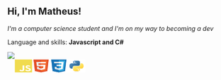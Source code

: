 ## Hi, I'm Matheus!

*I'm a computer science student and I'm on my way to becoming a dev*

Language and skills: **Javascript and C#**

<div align="center">
  <a href="https://github.com/MatheusBraga1">
  <img align="left" height="180em" src="https://github-readme-stats.vercel.app/api?username=MatheusBraga1&show_icons=true&theme=dark&include_all_commits=true&count_private=true"/>
</div>
<div style="display: inline_block"><br>
  <img align="left" alt="Braga-Js" height="30" width="40" src="https://raw.githubusercontent.com/devicons/devicon/master/icons/javascript/javascript-plain.svg">
  <img align="left" alt="Braga-HTML" height="30" width="40" src="https://raw.githubusercontent.com/devicons/devicon/master/icons/html5/html5-original.svg">
  <img align="left" alt="Braga-CSS" height="30" width="40" src="https://raw.githubusercontent.com/devicons/devicon/master/icons/css3/css3-original.svg">
  <img align="left" alt="Braga-Python" height="30" width="40" src="https://raw.githubusercontent.com/devicons/devicon/master/icons/python/python-original.svg">
</div>
  
  ##
